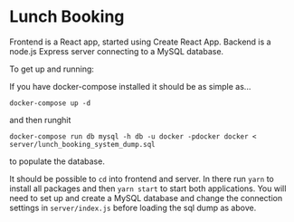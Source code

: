 # Lunch Booking

Frontend is a React app, started using Create React App.
Backend is a node.js Express server connecting to a MySQL database.

To get up and running:

If you have docker-compose installed it should be as simple as...

`docker-compose up -d`

and then runghit

`docker-compose run db mysql -h db -u docker -pdocker docker < server/lunch_booking_system_dump.sql`

to populate the database.

It should be possible to `cd` into frontend and server. In there run `yarn` to install all packages and then `yarn start` to start both applications. You will need to set up and create a MySQL database and change the connection settings in `server/index.js` before loading the sql dump as above.